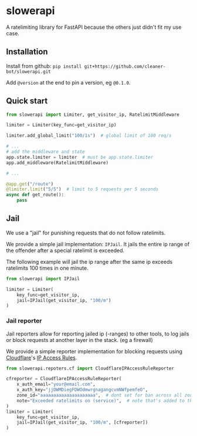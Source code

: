 
# slowerapi

A ratelimiting library for FastAPI because the others just didn't fit my use case.

## Installation

Install from github: `pip install git+https://github.com/cleaner-bot/slowerapi.git`

Add `@version` at the end to pin a version, eg `@0.1.0`.


## Quick start

```py
from slowerapi import Limiter, get_visitor_ip, RatelimitMiddleware

limiter = Limiter(key_func=get_visitor_ip)

limiter.add_global_limit("100/1s")  # global limit of 100 req/s

# ...
# add the middleware and state
app.state.limiter = limiter  # must be app.state.limiter
app.add_middleware(RatelimitMiddleware)

# ...

@app.get("/route")
@limiter.limit("5/5")  # limit to 5 requests per 5 seconds
async def get_route():
    pass
```

## Jail

We use a "jail" for punishing requests that do not follow ratelimits.

We provide a simple jail implementation: `IPJail`. It jails the entire
ip range of the offender after a special ratelimit is exceeded.

The following example will jail the ip range after the same ip exceeds
ratelimits 100 times in one minute.

```py
from slowerapi import IPJail

limiter = Limiter(
    key_func=get_visitor_ip,
    jail=IPJail(get_visitor_ip, "100/m")
)
```

### Jail reporter

Jail reporters allow for reporting jailed ip (-ranges) to other tools, to
log jails or block requests at another layer in the stack. (eg a firewall)

We provide a simple reporter implementation for blocking requests using
[Cloudflare](https://cloudflare.com)'s [IP Access Rules](https://support.cloudflare.com/hc/en-us/articles/217074967-Configuring-IP-Access-Rules).

```py
from slowerapi.repoters.cf import CloudflareIPAccessRuleReporter

cfreporter = CloudflareIPAccessRuleReporter(
    x_auth_email="your@email.com",
    x_auth_key="jjDWMDiegFDWOdmwrgnagangcvmNWfpemfeO",
    zone_id="aaaaaaaaaaaaaaaaaaaaa",  # dont set for ban across all zones
    note="Exceeded ratelimits on (service)",  # note that's added to the ban
)
limiter = Limiter(
    key_func=get_visitor_ip,
    jail=IPJail(get_visitor_ip, "100/m", [cfreporter])
)
```
